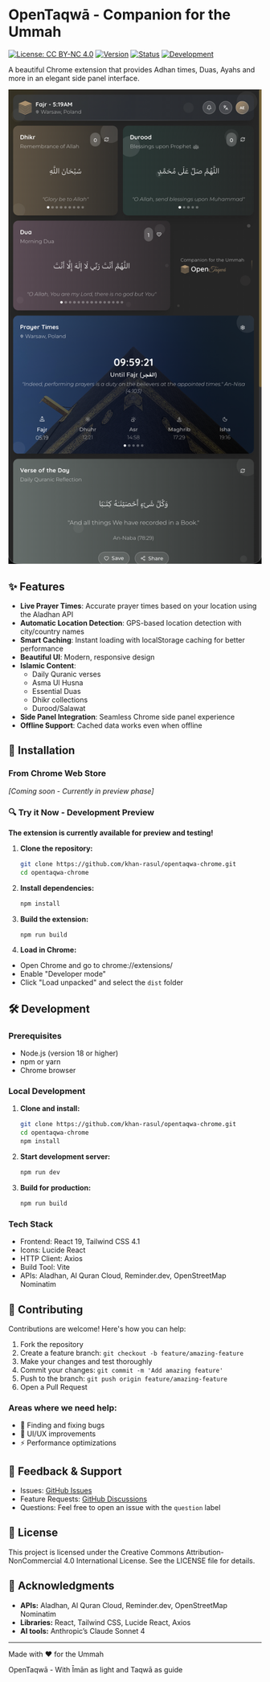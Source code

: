 # OpenTaqwā - Companion for the Ummah

[![License: CC BY-NC 4.0](https://img.shields.io/badge/License-CC_BY--NC_4.0-lightgrey.svg?style=for-the-badge)](https://creativecommons.org/licenses/by-nc/4.0/)
[![Version](https://img.shields.io/badge/version-0.0.1-blue.svg?style=for-the-badge)](https://github.com/khan-rasul/open-taqwa)
[![Status](https://img.shields.io/badge/Status-Preview_Available-green.svg?style=for-the-badge)](https://github.com/khan-rasul/open-taqwa)
[![Development](https://img.shields.io/badge/Development-Open_for_Testing-orange.svg?style=for-the-badge)](https://github.com/khan-rasul/open-taqwa)

A beautiful Chrome extension that provides Adhan times, Duas, Ayahs and more in an elegant side panel interface.

![OpenTaqwā Screenshot](public/screenshot.png)

## ✨ Features

- **Live Prayer Times**: Accurate prayer times based on your location using the Aladhan API
- **Automatic Location Detection**: GPS-based location detection with city/country names
- **Smart Caching**: Instant loading with localStorage caching for better performance
- **Beautiful UI**: Modern, responsive design
- **Islamic Content**:
  - Daily Quranic verses
  - Asma Ul Husna
  - Essential Duas
  - Dhikr collections
  - Durood/Salawat
- **Side Panel Integration**: Seamless Chrome side panel experience
- **Offline Support**: Cached data works even when offline

## 🚀 Installation

### From Chrome Web Store

_[Coming soon - Currently in preview phase]_

### 🔍 Try it Now - Development Preview

**The extension is currently available for preview and testing!**

1.  **Clone the repository:**
    ```bash
    git clone https://github.com/khan-rasul/opentaqwa-chrome.git
    cd opentaqwa-chrome
    ```
2.  **Install dependencies:**

    ```bash
    npm install
    ```

3.  **Build the extension:**

    ```bash
    npm run build
    ```

4.  **Load in Chrome:**

- Open Chrome and go to chrome://extensions/
- Enable "Developer mode"
- Click "Load unpacked" and select the `dist` folder

## 🛠️ Development

### Prerequisites

- Node.js (version 18 or higher)
- npm or yarn
- Chrome browser

### Local Development

1. **Clone and install:**

   ```bash
   git clone https://github.com/khan-rasul/opentaqwa-chrome.git
   cd opentaqwa-chrome
   npm install
   ```

2. **Start development server:**

   ```bash
   npm run dev
   ```

3. **Build for production:**

   ```bash
   npm run build
   ```

### Tech Stack

- Frontend: React 19, Tailwind CSS 4.1
- Icons: Lucide React
- HTTP Client: Axios
- Build Tool: Vite
- APIs: Aladhan, Al Quran Cloud, Reminder.dev, OpenStreetMap Nominatim

## 🤝 Contributing

Contributions are welcome! Here's how you can help:

1. Fork the repository
1. Create a feature branch: `git checkout -b feature/amazing-feature`
1. Make your changes and test thoroughly
1. Commit your changes: `git commit -m 'Add amazing feature'`
1. Push to the branch: `git push origin feature/amazing-feature`
1. Open a Pull Request

### Areas where we need help:

- 🐛 Finding and fixing bugs
- 📱 UI/UX improvements
- ⚡ Performance optimizations
<!-- - 📚 Documentation improvements -->

## 🙏 Feedback & Support

- Issues: [GitHub Issues](https://github.com/khan-rasul/opentaqwa-chrome/issues)
- Feature Requests: [GitHub Discussions](https://github.com/khan-rasul/opentaqwa-chrome/discussions)
- Questions: Feel free to open an issue with the `question` label

## 📜 License

This project is licensed under the Creative Commons Attribution-NonCommercial 4.0 International License. See the LICENSE file for details.

## 🙏 Acknowledgments

- **APIs:** Aladhan, Al Quran Cloud, Reminder.dev, OpenStreetMap Nominatim
- **Libraries:** React, Tailwind CSS, Lucide React, Axios
- **AI tools:** Anthropic’s Claude Sonnet 4

---

Made with ❤️ for the Ummah

OpenTaqwā - With Īmān as light and Taqwā as guide
